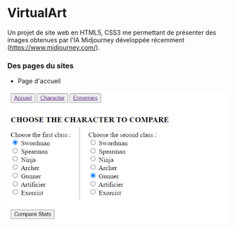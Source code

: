 # VirtualArt
 Un projet de site web en HTML5, CSS3 me permettant de présenter des images obtenues par l'IA Midjourney développée récemment (https://www.midjourney.com/).
 
 ### Des pages du sites 
 - Page d'accueil
 <img src="https://github.com/Hounnankan7/Class_Data/blob/main/images_readme/1.PNG"/>
